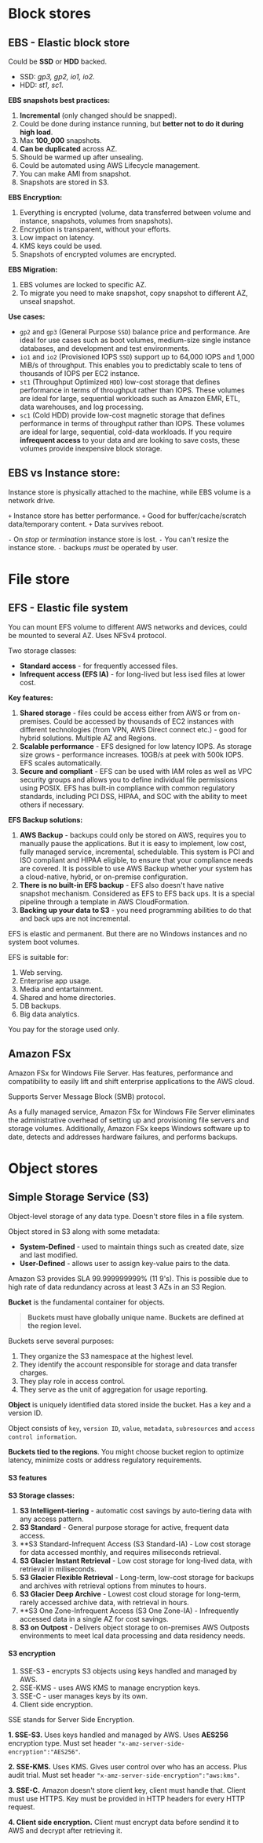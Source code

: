 # Block stores
## EBS - Elastic block store

Could be **SSD** or **HDD** backed. 
- SSD: *gp3, gp2, io1, io2.* 
- HDD: *st1, sc1.*

**EBS snapshots best practices:**

1. **Incremental** (only changed should be snapped).
2. Could be done during instance running, but **better not to do it during high load**.
3. Max **100\_000** snapshots.
4. **Can be duplicated** across AZ.
5. Should be warmed up after unsealing.
6. Could be automated using AWS Lifecycle management.
7. You can make AMI from snapshot.
8. Snapshots are stored in S3.

**EBS Encryption:**

1. Everything is encrypted (volume, data transferred between volume and instance, snapshots, volumes from snapshots).
2. Encryption is transparent, without your efforts.
3. Low impact on latency.
4. KMS keys could be used.
5. Snapshots of encrypted volumes are encrypted.

**EBS Migration:**

1. EBS volumes are locked to specific AZ.
2. To migrate you need to make snapshot, copy snapshot to different AZ, unseal snapshot.


**Use cases:**

- `gp2` and `gp3` (General Purpose `SSD`) balance price and performance. Are ideal for use cases such as
boot volumes, medium-size single instance databases, and development and test environments.
- `io1` and `io2` (Provisioned IOPS `SSD`) support up to 64,000 IOPS and 1,000 MiB/s of throughput. This
enables you to predictably scale to tens of thousands of IOPS per EC2 instance.
- `st1` (Throughput Optimized `HDD`) low-cost storage that defines performance in terms of throughput
rather than IOPS. These volumes are ideal for large, sequential workloads such as Amazon EMR, ETL, data
warehouses, and log processing.
- `sc1` (Cold HDD) provide low-cost magnetic storage that defines performance in terms of throughput rather
than IOPS. These volumes are ideal for large, sequential, cold-data workloads. If you require **infrequent
access** to your data and are looking to save costs, these volumes provide inexpensive block storage.

## EBS vs Instance store:

Instance store is physically attached to the machine, while EBS volume is a network drive.

`+` Instance store has better performance.
`+` Good for buffer/cache/scratch data/temporary content.
`+` Data survives reboot.

`-` On *stop* or *termination* instance store is lost.
`-` You can't resize the instance store.
`-` backups *must* be operated by user.

# File store

## EFS - Elastic file system

You can mount EFS volume to different AWS networks and devices, could be mounted to several AZ. Uses NFSv4 protocol.

Two storage classes:
- **Standard access** - for frequently accessed files.
- **Infrequent access (EFS IA)** - for long-lived but less ised files at lower cost.

**Key features:**

1. **Shared storage** - files could be access either from AWS or from on-premises. Could be accessed by thousands of EC2 instances with different technologies (from VPN, AWS Direct connect etc.) - good for hybrid solutions. Multiple AZ and Regions.
2. **Scalable performance** - EFS designed for low latency IOPS. As storage size grows - performance increases. 10GB/s at peek with 500k IOPS. EFS scales automatically.
3. **Secure and compliant** - EFS can be used with IAM roles as well as VPC security groups and allows you to define individual file permissions using POSIX. EFS has built-in compliance with common regulatory standards, including PCI DSS, HIPAA, and SOC with the ability to meet others if necessary.

**EFS Backup solutions:**

1. **AWS Backup** - backups could only be stored on AWS, requires you to manually pause the applications. But it is easy to implement, low cost, fully managed service, incremental, schedulable. This system is PCI and ISO compliant and HIPAA eligible, to ensure that your compliance needs are covered. It is possible to use AWS Backup whether your system has a cloud-native, hybrid, or on-premise configuration.
2. **There is no built-in EFS backup** - EFS also doesn't have native snapshot mechanism. Considered as EFS to EFS back ups. It is a special pipeline through a template in AWS CloudFormation.
3. **Backing up your data to S3** - you need programming abilities to do that and back ups are not incremental.

EFS is elastic and permanent. But there are no Windows instances and no system boot volumes. 

EFS is suitable for:

1. Web serving.
2. Enterprise app usage.
3. Media and entartainment.
4. Shared and home directories.
5. DB backups.
6. Big data analytics.

You pay for the storage used only.

## Amazon FSx

Amazon FSx for Windows File Server. Has features, performance and compatibility to easily lift and shift enterprise applications to the AWS cloud.

Supports Server Message Block (SMB) protocol. 

As a fully managed service, Amazon FSx for Windows File Server eliminates the administrative overhead of setting up and provisioning file servers and storage volumes. Additionally, Amazon FSx keeps Windows software up to date, detects and addresses hardware failures, and performs backups.

# Object stores
## Simple Storage Service (S3)

Object-level storage of any data type. Doesn't store files in a file system.

Object stored in S3 along with some metadata:

- **System-Defined** - used to maintain things such as created date, size and last modified.
- **User-Defined** - allows user to assign key-value pairs to the data.

Amazon S3 provides SLA 99.999999999% (11 9's). This is possible due to high rate of data redundancy across at least 3 AZs in an S3 Region.

**Bucket** is the fundamental container for objects.

> **Buckets must have globally unique name.**
> **Buckets are defined at the region level.**

Buckets serve several purposes:

1. They organize the S3 namespace at the highest level.
2. They identify the account responsible for storage and data transfer charges.
3. They play role in access control.
4. They serve as the unit of aggregation for usage reporting.

**Object** is uniquely identified data stored inside the bucket. Has a key and a version ID.

Object consists of `key`, `version ID`, `value`, `metadata`, `subresources` and `access control information`.

**Buckets tied to the regions**. You might choose bucket region to optimize latency, minimize costs or address regulatory requirements.

#### S3 features

**S3 Storage classes:**

1. **S3 Intelligent-tiering** - automatic cost savings by auto-tiering data with any access pattern.
2. **S3 Standard** - General purpose storage for active, frequent data access.
3. **S3 Standard-Infrequent Access (S3 Standard-IA) - Low cost storage for data accessed monthly, and requires miliseconds retrieval.
4. **S3 Glacier Instant Retrieval** - Low cost storage for long-lived data, with retrieval in miliseconds.
5. **S3 Glacier Flexible Retrieval** - Long-term, low-cost storage for backups and archives with retrieval options from minutes to hours.
6. **S3 Glacier Deep Archive** - Lowest cost cloud storage for long-term, rarely accessed archive data, with retrieval in hours.
7. **S3 One Zone-Infrequent Access (S3 One Zone-IA) - Infrequently accessed data in a single AZ for cost savings.
8. **S3 on Outpost** - Delivers object storage to on-premises AWS Outposts environments to meet lcal data processing and data residency needs.

#### S3 encryption

1. SSE-S3 - encrypts S3 objects using keys handled and managed by AWS.
2. SSE-KMS - uses AWS KMS to manage encryption keys.
3. SSE-C - user manages keys by its own.
4. Client side encryption.

SSE stands for Server Side Encryption.

**1. SSE-S3.** Uses keys handled and managed by AWS. Uses **AES256** encryption type. Must set header `"x-amz-server-side-encryption":"AES256"`.

**2. SSE-KMS.** Uses KMS. Gives user control over who has an access. Plus audit trial. Must set header `"x-amz-server-side-encryption":"aws:kms"`.

**3. SSE-C.** Amazon doesn't store client key, client must handle that. Client must use HTTPS. Key must be provided in HTTP headers for every HTTP request.

**4. Client side encryption.** Client must encrypt data before sendind it to AWS and decrypt after retrieving it.



